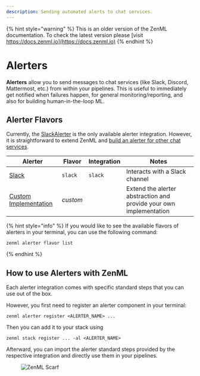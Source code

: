 ```yaml
---
description: Sending automated alerts to chat services.
---
```


{% hint style="warning" %}
This is an older version of the ZenML documentation. To check the latest version please [visit https://docs.zenml.io](https://docs.zenml.io)
{% endhint %}


# Alerters

**Alerters** allow you to send messages to chat services (like Slack, Discord, Mattermost, etc.) from within your
pipelines. This is useful to immediately get notified when failures happen, for general monitoring/reporting, and also
for building human-in-the-loop ML.

## Alerter Flavors

Currently, the [SlackAlerter](slack.md) is the only available alerter integration. However, it is straightforward to
extend ZenML and [build an alerter for other chat services](custom.md).

| Alerter                            | Flavor   | Integration | Notes                                                              |
|------------------------------------|----------|-------------|--------------------------------------------------------------------|
| [Slack](slack.md)                  | `slack`  | `slack`     | Interacts with a Slack channel                                     |
| [Custom Implementation](custom.md) | _custom_ |             | Extend the alerter abstraction and provide your own implementation |

{% hint style="info" %}
If you would like to see the available flavors of alerters in your terminal, you can use the following command:

```shell
zenml alerter flavor list
```

{% endhint %}

## How to use Alerters with ZenML

Each alerter integration comes with specific standard steps that you can use out of the box.

However, you first need to register an alerter component in your terminal:

```shell
zenml alerter register <ALERTER_NAME> ...
```

Then you can add it to your stack using

```shell
zenml stack register ... -al <ALERTER_NAME>
```

Afterward, you can import the alerter standard steps provided by the respective integration and directly use them in
your pipelines.

<!-- For scarf -->
<figure><img alt="ZenML Scarf" referrerpolicy="no-referrer-when-downgrade" src="https://static.scarf.sh/a.png?x-pxid=f0b4f458-0a54-4fcd-aa95-d5ee424815bc" /></figure>
